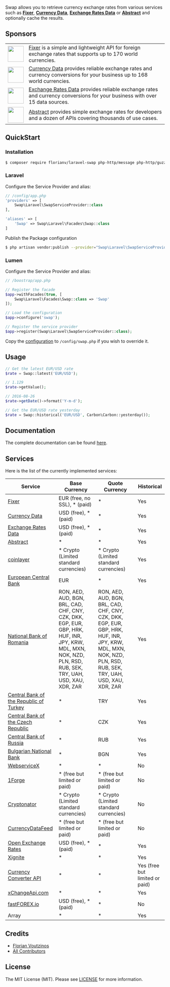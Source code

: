 Swap allows you to retrieve currency exchange rates from various services such as **[Fixer](https://apilayer.com/marketplace/fixer-api)**, **[Currency Data](https://apilayer.com/marketplace/currency_data-api)**,
**[Exchange Rates Data](https://apilayer.com/marketplace/exchangerates_data-api)** or **[Abstract](https://www.abstractapi.com)** and optionally cache the results.

## Sponsors

<table>
   <tr>
      <td><img src="https://assets.apilayer.com/apis/fixer.png" width="50px"/></td>
      <td><a href="https://apilayer.com/marketplace/fixer-api">Fixer</a> is a simple and lightweight API for foreign exchange rates that supports up to 170 world currencies.</td>
   </tr>
   <tr>
     <td><img src="https://assets.apilayer.com/apis/currency_data.png" width="50px"/></td>
     <td><a href="https://apilayer.com/marketplace/currency_data-api">Currency Data</a> provides reliable exchange rates and currency conversions for your business up to 168 world currencies.</td>
   </tr>
   <tr>
     <td><img src="https://assets.apilayer.com/apis/exchangerates_data.png" width="50px"/></td>
     <td><a href="https://apilayer.com/marketplace/exchangerates_data-api">Exchange Rates Data</a> provides reliable exchange rates and currency conversions for your business with over 15 data sources.</td>
   </tr>   
   <tr>
     <td><img src="https://global-uploads.webflow.com/5ebbd0a566a3996636e55959/5ec2ba29feeeb05d69160e7b_webclip.png" width="50px"/></td>
     <td><a href="https://www.abstractapi.com/">Abstract</a> provides simple exchange rates for developers and a dozen of APIs covering thousands of use cases.</td>
   </tr>  
</table>

## QuickStart

### Installation

```bash
$ composer require florianv/laravel-swap php-http/message php-http/guzzle6-adapter
```

### Laravel

Configure the Service Provider and alias:

```php
// /config/app.php
'providers' => [
    Swap\Laravel\SwapServiceProvider::class
],

'aliases' => [
    'Swap' => Swap\Laravel\Facades\Swap::class
]
```

Publish the Package configuration

```bash
$ php artisan vendor:publish --provider="Swap\Laravel\SwapServiceProvider"
```

### Lumen

Configure the Service Provider and alias:

```php
// /boostrap/app.php

// Register the facade
$app->withFacades(true, [
    Swap\Laravel\Facades\Swap::class => 'Swap'
]);

// Load the configuration
$app->configure('swap');

// Register the service provider
$app->register(Swap\Laravel\SwapServiceProvider::class);
```

Copy the [configuration](config/swap.php) to `/config/swap.php` if you wish to override it.

## Usage

```php
// Get the latest EUR/USD rate
$rate = Swap::latest('EUR/USD');

// 1.129
$rate->getValue();

// 2016-08-26
$rate->getDate()->format('Y-m-d');

// Get the EUR/USD rate yesterday
$rate = Swap::historical('EUR/USD', Carbon\Carbon::yesterday());
```

## Documentation

The complete documentation can be found [here](https://github.com/florianv/laravel-swap/blob/master/doc/readme.md).

## Services

Here is the list of the currently implemented services:

| Service | Base Currency | Quote Currency | Historical |
|---------------------------------------------------------------------------|----------------------|----------------|----------------|
| [Fixer](https://apilayer.com/marketplace/fixer-api) | EUR (free, no SSL), * (paid) | * | Yes |
| [Currency Data](https://apilayer.com/marketplace/currency_data-api) | USD (free), * (paid) | * | Yes |
| [Exchange Rates Data](https://apilayer.com/marketplace/exchangerates_data-api) | USD (free), * (paid) | * | Yes |
| [Abstract](https://www.abstractapi.com) | * | * | Yes |
| [coinlayer](https://coinlayer.com) | * Crypto (Limited standard currencies) | * Crypto (Limited standard currencies) | Yes |
| [European Central Bank](https://www.ecb.europa.eu/home/html/index.en.html) | EUR | * | Yes |
| [National Bank of Romania](http://www.bnr.ro) | RON, AED, AUD, BGN, BRL, CAD, CHF, CNY, CZK, DKK, EGP, EUR, GBP, HRK, HUF, INR, JPY, KRW, MDL, MXN, NOK, NZD, PLN, RSD, RUB, SEK, TRY, UAH, USD, XAU, XDR, ZAR | RON, AED, AUD, BGN, BRL, CAD, CHF, CNY, CZK, DKK, EGP, EUR, GBP, HRK, HUF, INR, JPY, KRW, MDL, MXN, NOK, NZD, PLN, RSD, RUB, SEK, TRY, UAH, USD, XAU, XDR, ZAR | Yes |
| [Central Bank of the Republic of Turkey](http://www.tcmb.gov.tr) | * | TRY | Yes |
| [Central Bank of the Czech Republic](https://www.cnb.cz) | * | CZK | Yes |
| [Central Bank of Russia](https://cbr.ru) | * | RUB | Yes |
| [Bulgarian National Bank](http://bnb.bg) | * | BGN | Yes |
| [WebserviceX](http://www.webservicex.net) | * | * | No |
| [1Forge](https://1forge.com) | * (free but limited or paid) | * (free but limited or paid) | No |
| [Cryptonator](https://www.cryptonator.com) | * Crypto (Limited standard currencies) | * Crypto (Limited standard currencies)  | No |
| [CurrencyDataFeed](https://currencydatafeed.com) | * (free but limited or paid) | * (free but limited or paid) | No |
| [Open Exchange Rates](https://openexchangerates.org) | USD (free), * (paid) | * | Yes |
| [Xignite](https://www.xignite.com) | * | * | Yes |
| [Currency Converter API](https://www.currencyconverterapi.com) | * | * | Yes (free but limited or paid) |
| [xChangeApi.com](https://xchangeapi.com) | * | * | Yes |
| [fastFOREX.io](https://www.fastforex.io) | USD (free), * (paid) | * | No |
| Array | * | * | Yes |

## Credits

- [Florian Voutzinos](https://github.com/florianv)
- [All Contributors](https://github.com/florianv/laravel-swap/contributors)

## License

The MIT License (MIT). Please see [LICENSE](https://github.com/florianv/laravel-swap/blob/master/LICENSE) for more information.
